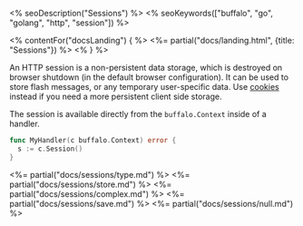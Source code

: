 <% seoDescription("Sessions") %>
<% seoKeywords(["buffalo", "go", "golang", "http", "session"]) %>

<% contentFor("docsLanding") { %>
  <%= partial("docs/landing.html", {title: "Sessions"}) %>
<% } %>

An HTTP session is a non-persistent data storage, which is destroyed on browser shutdown (in the default browser configuration). It can be used to store flash messages, or any temporary user-specific data. Use [cookies](/en/docs/cookies) instead if you need a more persistent client side storage.

The session is available directly from the `buffalo.Context` inside of a handler.

```go
func MyHandler(c buffalo.Context) error {
  s := c.Session()
}
```

<%= partial("docs/sessions/type.md") %>
<%= partial("docs/sessions/store.md") %>
<%= partial("docs/sessions/complex.md") %>
<%= partial("docs/sessions/save.md") %>
<%= partial("docs/sessions/null.md") %>

